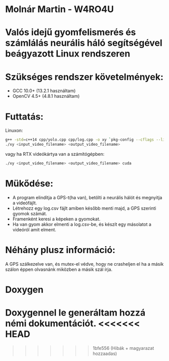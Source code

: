 # Molnár Martin - W4RO4U
# Valós idejű gyomfelismerés és számlálás neurális háló segítségével beágyazott Linux rendszeren

# Szükséges rendszer követelmények:
  - GCC 10.0+ (13.2.1 használtam)
  - OpenCV 4.5+ (4.8.1 használtam)

# Futtatás: 
  Linuxon:<br>
  ```bash
g++ -std=c++14 cpp/yolo.cpp cpp/log.cpp -o xy `pkg-config --cflags --libs opencv4`
./xy <input_video_filename> <output_video_filename>
```

vagy ha RTX videókártya van a számítógépben:

```bash
./xy <input_video_filename> <output_video_filename> cuda
```

# Mükődése:
 - A program elindítja a GPS-t(ha van), betölti a neurális hálót és megnyitja a videófájlt.
 - Létrehozz egy log.csv fájlt amiben később menti majd, a GPS szerinti gyomok számát.
 - Framenként keresi a képeken a gyomokat.
 - Ha van gyom akkor elmenti a log.csv-be, és készít egy másolatot a videóról amit elment.

# Néhány plusz információ:
  A GPS szálkezelve van, és mutex-el védve, hogy ne crasheljen el ha a másik szálon éppen olvasnánk miközben a másik szál írja.


# Doxygen
  Doxygennel le generáltam hozzá némi dokumentációt.
<<<<<<< HEAD
=======

>>>>>>> 1bfe556 (Hibák + magyarazat hozzaadas)
